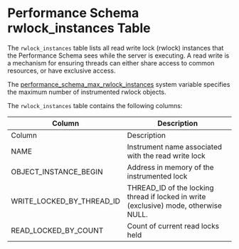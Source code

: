 
# Performance Schema rwlock_instances Table

The `rwlock_instances` table lists all read write lock (rwlock) instances that the Performance Schema sees while the server is executing. A read write is a mechanism for ensuring threads can either share access to common resources, or have exclusive access.


The [performance_schema_max_rwlock_instances](../performance-schema-system-variables.md#performance_schema_max_rwlock_instances) system variable specifies the maximum number of instrumented rwlock objects.


The `rwlock_instances` table contains the following columns:



| Column | Description |
| --- | --- |
| Column | Description |
| NAME | Instrument name associated with the read write lock |
| OBJECT_INSTANCE_BEGIN | Address in memory of the instrumented lock |
| WRITE_LOCKED_BY_THREAD_ID | THREAD_ID of the locking thread if locked in write (exclusive) mode, otherwise NULL. |
| READ_LOCKED_BY_COUNT | Count of current read locks held |


